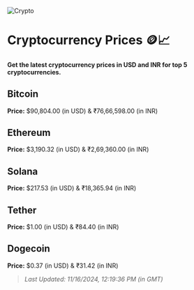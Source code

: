 
![Crypto](https://www.techguide.com.au/wp-content/uploads/2020/11/crypto3.jpeg)

# Cryptocurrency Prices 🪙📈

#### Get the latest cryptocurrency prices in USD and INR for top 5 cryptocurrencies.

## Bitcoin

**Price:** $90,804.00 (in USD) & ₹76,66,598.00 (in INR)

## Ethereum

**Price:** $3,190.32 (in USD) & ₹2,69,360.00 (in INR)

## Solana

**Price:** $217.53 (in USD) & ₹18,365.94 (in INR)

## Tether

**Price:** $1.00 (in USD) & ₹84.40 (in INR)

## Dogecoin

**Price:** $0.37 (in USD) & ₹31.42 (in INR)

> _Last Updated: 11/16/2024, 12:19:36 PM (in GMT)_
